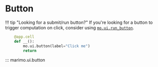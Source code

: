# Button

!!! tip "Looking for a submit/run button?"
    If you're looking for a button to trigger computation on click, consider
    using [`mo.ui.run_button`](../api/inputs/run_button.md).

```python
    @app.cell
    def __():
        mo.ui.button(label="Click me")
        return
```

::: marimo.ui.button
